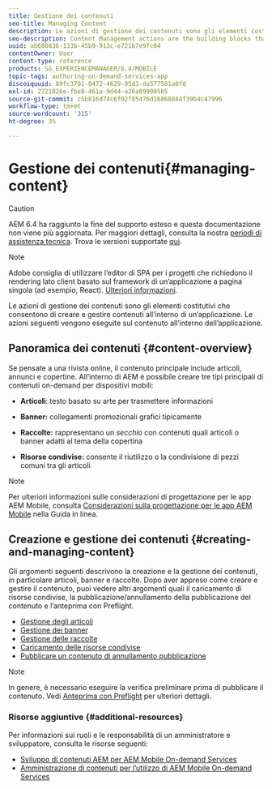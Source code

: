 ```yaml
---
title: Gestione dei contenuti
seo-title: Managing Content
description: Le azioni di gestione dei contenuti sono gli elementi costitutivi che consentono di creare e gestire contenuti all’interno di un’applicazione. Segui questa pagina per ulteriori informazioni.
seo-description: Content Management actions are the building blocks that help to create and manage content within an application. Follow this page to learn more.
uuid: ab680836-133b-45b9-913c-e721b7e9fc04
contentOwner: User
content-type: reference
products: SG_EXPERIENCEMANAGER/6.4/MOBILE
topic-tags: authoring-on-demand-services-app
discoiquuid: 89fc3701-0472-4629-95d3-da577581a0f0
exl-id: 2721826e-fbe8-461a-9d44-a26a099005b5
source-git-commit: c5b816d74c6f02f85476d16868844f39b4c47996
workflow-type: tm+mt
source-wordcount: '315'
ht-degree: 3%

---
```


# Gestione dei contenuti{#managing-content}

>[!CAUTION]
>
>AEM 6.4 ha raggiunto la fine del supporto esteso e questa documentazione non viene più aggiornata. Per maggiori dettagli, consulta la nostra [periodi di assistenza tecnica](https://helpx.adobe.com/it/support/programs/eol-matrix.html). Trova le versioni supportate [qui](https://experienceleague.adobe.com/docs/).

>[!NOTE]
>
>Adobe consiglia di utilizzare l’editor di SPA per i progetti che richiedono il rendering lato client basato sul framework di un’applicazione a pagina singola (ad esempio, React). [Ulteriori informazioni](/help/sites-developing/spa-overview.md).

Le azioni di gestione dei contenuti sono gli elementi costitutivi che consentono di creare e gestire contenuti all’interno di un’applicazione. Le azioni seguenti vengono eseguite sul contenuto all’interno dell’applicazione.

## Panoramica dei contenuti {#content-overview}

Se pensate a una rivista online, il contenuto principale include articoli, annunci e copertine. All’interno di AEM è possibile creare tre tipi principali di contenuti on-demand per dispositivi mobili:

* **Articoli**: testo basato su arte per trasmettere informazioni
* **Banner:** collegamenti promozionali grafici tipicamente
* **Raccolte:** rappresentano un *secchio* con contenuti quali articoli o banner adatti al tema della copertina

* **Risorse condivise:** consente il riutilizzo o la condivisione di pezzi comuni tra gli articoli

>[!NOTE]
>
>Per ulteriori informazioni sulle considerazioni di progettazione per le app AEM Mobile, consulta [Considerazioni sulla progettazione per le app AEM Mobile](https://helpx.adobe.com/digital-publishing-solution/help/design-app.html) nella Guida in linea.

## Creazione e gestione dei contenuti {#creating-and-managing-content}

Gli argomenti seguenti descrivono la creazione e la gestione dei contenuti, in particolare articoli, banner e raccolte. Dopo aver appreso come creare e gestire il contenuto, puoi vedere altri argomenti quali il caricamento di risorse condivise, la pubblicazione/annullamento della pubblicazione del contenuto e l’anteprima con Preflight.

* [Gestione degli articoli](/help/mobile/mobile-on-demand-managing-articles.md)
* [Gestione dei banner](/help/mobile/mobile-on-demand-managing-banners.md)
* [Gestione delle raccolte](/help/mobile/mobile-on-demand-managing-collections.md)
* [Caricamento delle risorse condivise](/help/mobile/mobile-on-demand-shared-resources.md)
* [Pubblicare un contenuto di annullamento pubblicazione](/help/mobile/mobile-on-demand-publishing-unpublishing.md)

>[!NOTE]
>
>In genere, è necessario eseguire la verifica preliminare prima di pubblicare il contenuto. Vedi [Anteprima con Preflight](/help/mobile/aem-mobile-manage-ondemand-services.md) per ulteriori dettagli.

### Risorse aggiuntive {#additional-resources}

Per informazioni sui ruoli e le responsabilità di un amministratore e sviluppatore, consulta le risorse seguenti:

* [Sviluppo di contenuti AEM per AEM Mobile On-demand Services](/help/mobile/aem-mobile-on-demand.md)
* [Amministrazione di contenuti per l’utilizzo di AEM Mobile On-demand Services](/help/mobile/aem-mobile.md)

